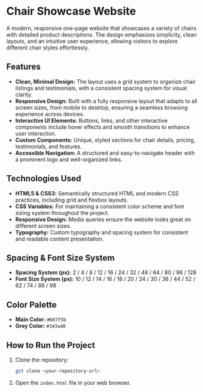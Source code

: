 # Chair Showcase Website

A modern, responsive one-page website that showcases a variety of chairs with detailed product descriptions. The design emphasizes simplicity, clean layouts, and an intuitive user experience, allowing visitors to explore different chair styles effortlessly.

## Features

- **Clean, Minimal Design:** The layout uses a grid system to organize chair listings and testimonials, with a consistent spacing system for visual clarity.
- **Responsive Design:** Built with a fully responsive layout that adapts to all screen sizes, from mobile to desktop, ensuring a seamless browsing experience across devices.
- **Interactive UI Elements:** Buttons, links, and other interactive components include hover effects and smooth transitions to enhance user interaction.
- **Custom Components:** Unique, styled sections for chair details, pricing, testimonials, and features.
- **Accessible Navigation:** A structured and easy-to-navigate header with a prominent logo and well-organized links.

## Technologies Used

- **HTML5 & CSS3:** Semantically structured HTML and modern CSS practices, including grid and flexbox layouts.
- **CSS Variables:** For maintaining a consistent color scheme and font sizing system throughout the project.
- **Responsive Design:** Media queries ensure the website looks great on different screen sizes.
- **Typography:** Custom typography and spacing system for consistent and readable content presentation.

## Spacing & Font Size System

- **Spacing System (px):** 2 / 4 / 8 / 12 / 16 / 24 / 32 / 48 / 64 / 80 / 96 / 128
- **Font Size System (px):** 10 / 12 / 14 / 16 / 18 / 20 / 24 / 30 / 36 / 44 / 52 / 62 / 74 / 86 / 98

## Color Palette

- **Main Color:** `#087f5b`
- **Grey Color:** `#343a40`

## How to Run the Project

1. Clone the repository:
    ```bash
    git clone <your-repository-url>
    ```

2. Open the `index.html` file in your web browser.




